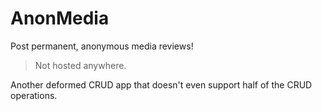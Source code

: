 # AnonMedia

Post permanent, anonymous media reviews!
> Not hosted anywhere.

Another deformed CRUD app that doesn't even support half of the CRUD operations.